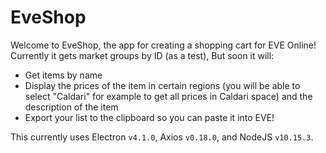 # EveShop

Welcome to EveShop, the app for creating a shopping cart for EVE Online! Currently it gets market groups by ID (as a test), But soon it will:

- Get items by name
- Display the prices of the item in certain regions (you will be able to select "Caldari" for example to get all prices in Caldari space) and the description of the item
- Export your list to the clipboard so you can paste it into EVE!

This currently uses Electron `v4.1.0`, Axios `v0.18.0`, and NodeJS `v10.15.3`.